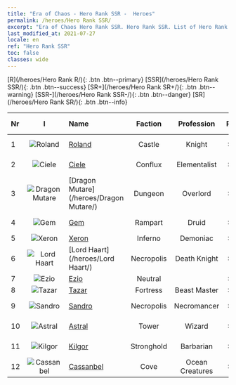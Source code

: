```yaml
---
title: "Era of Chaos - Hero Rank SSR -  Heroes"
permalink: /heroes/Hero Rank SSR/
excerpt: "Era of Chaos Hero Rank SSR. Hero Rank SSR. List of Hero Rank  in Era of Chaos"
last_modified_at: 2021-07-27
locale: en
ref: "Hero Rank SSR"
toc: false
classes: wide
---
```

 [R](/heroes/Hero Rank R/){: .btn .btn--primary} [SSR](/heroes/Hero Rank SSR/){: .btn .btn--success} [SR+](/heroes/Hero Rank SR+/){: .btn .btn--warning} [SSR-](/heroes/Hero Rank SSR-/){: .btn .btn--danger} [SR](/heroes/Hero Rank SR/){: .btn .btn--info} 

  | Nr |  I |    Name    |  Faction  |  Profession   |  Rank  |    Specialty     | User Rate  | 
  |:---|:--:|:-----------|:-------:|:-------------:|:------:|:-----------------|:----:|
  | 1 | ![Roland](/images/h/h_Roland.jpg) | [Roland](/heroes/Roland/) | Castle | Knight | **SSR** |  Heightened Morale | SR+ |
  | 2 | ![Ciele](/images/h/h_Ciele.jpg) | [Ciele](/heroes/Ciele/) | Conflux | Elementalist | **SSR** |  Elemental Resonance | SSR |
  | 3 | ![Dragon Mutare](/images/h/h_MutareDrake.jpg) | [Dragon Mutare](/heroes/Dragon Mutare/) | Dungeon | Overlord | **SSR** |  Dragon Awakes | SSR |
  | 4 | ![Gem](/images/h/h_Gem.jpg) | [Gem](/heroes/Gem/) | Rampart | Druid | **SSR** |  Natural Healing | SSR |
  | 5 | ![Xeron](/images/h/h_Xeron.jpg) | [Xeron](/heroes/Xeron/) | Inferno | Demoniac | **SSR** |  Arch Devil | SSR |
  | 6 | ![Lord Haart](/images/h/h_LordHaart.jpg) | [Lord Haart](/heroes/Lord Haart/) | Necropolis | Death Knight | **SSR** |  Death Knight | SR- |
  | 7 | ![Ezio](/images/h/h_Ezio.jpg) | [Ezio](/heroes/Ezio/) | Neutral |  | **SSR** |  Brotherhood | R+ |
  | 8 | ![Tazar](/images/h/h_Tazar.jpg) | [Tazar](/heroes/Tazar/) | Fortress | Beast Master | **SSR** |  Bloody Rage | SSR |
  | 9 | ![Sandro](/images/h/h_Sandro.jpg) | [Sandro](/heroes/Sandro/) | Necropolis | Necromancer | **SSR** |  Darkness Falls | SSR |
  | 10 | ![Astral](/images/h/h_Astral.jpg) | [Astral](/heroes/Astral/) | Tower | Wizard | **SSR** |  Magic Amplification | SSR |
  | 11 | ![Kilgor](/images/h/h_Kilgor.jpg) | [Kilgor](/heroes/Kilgor/) | Stronghold | Barbarian | **SSR** |  War Behemoth | SSR |
  | 12 | ![Cassanbel](/images/h/h_Cassanbel.jpg) | [Cassanbel](/heroes/Cassanbel/) | Cove | Ocean Creatures | **SSR** |  Song of the Ocean | SSR |

